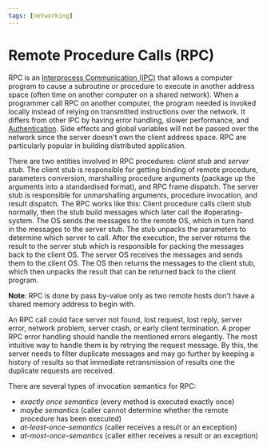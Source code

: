 ```yaml
---
tags: [networking]
---
```


# Remote Procedure Calls (RPC)

RPC is an [Interprocess Communication (IPC)](202210262136.md) that allows a
computer program to cause a subroutine or procedure to execute in another
address space (often time on another computer on a shared network). When a
programmer call RPC on another computer, the program needed is invoked locally
instead of relying on transmitted instructions over the network. It differs from
other IPC by having error handling, slower performance, and
[Authentication](202210040915.md). Side effects and global variables will not be
passed over the network since the server doesn't own the client address space.
RPC are particularly popular in building distributed application.

There are two entities involved in RPC procedures: *client stub* and *server
stub*. The client stub is responsible for getting binding of remote procedure,
parameters conversion, marshalling procedure arguments (package up the arguments
into a standardised format), and RPC frame dispatch. The server stub is
responsible for unmarshalling arguments, procedure invocation, and result
dispatch. The RPC works like this: Client procedure calls client stub normally,
then the stub build messages which later call the #operating-system. The OS
sends the messages to the remote OS, which in turn hand in the messages to the
server stub. The stub unpacks the parameters to determine which server to call.
After the execution, the server returns the result to the server stub which is
responsible for packing the messages back to the client OS. The server OS
receives the messages and sends them to the client OS. The OS then returns the
messages to the client stub, which then unpacks the result that can be returned
back to the client program.

**Note**: RPC is done by pass by-value only as two remote hosts don't have a
shared memory address to begin with.

An RPC call could face server not found, lost request, lost reply, server error,
network problem, server crash, or early client termination. A proper RPC error
handling should handle the mentioned errors elegantly. The most intuitive way to
handle them is by retrying the request message. By this, the server needs to
filter duplicate messages and may go further by keeping a history of results so
that immediate retransmission of results one the duplicate requests are
received.

There are several types of invocation semantics for RPC:
- *exactly once semantics* (every method is executed exactly once)
- *maybe semantics* (caller cannot determine whether the remote procedure has
  been executed)
- *at-least-once-semantics* (caller receives a result or an exception)
- *at-most-once-semantics* (caller either receives a result or an exception)
